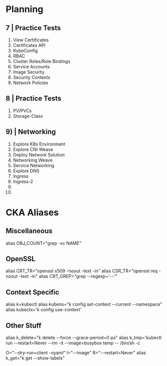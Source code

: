 # Planning

## 7 | Practice Tests
1) View Certificates
2) Certificates API
3) KubeConfig
4) RBAC
5) Cluster Roles/Role Bindings
6) Service Accounts
7) Image Security
8) Security Contexts
9) Network Policies


## 8 | Practice Tests
1) PV/PVCs
2) Storage-Class


## 9) | Networking
1) Explore K8s Environment
2) Explore CNI Weave
3) Deploy Network Solution
4) Networking Weave
5) Service Networking
6) Explore DNS
7) Ingress
8) Ingress-2
9)
10) 


# CKA Aliases


## Miscellaneous
alias OBJ_COUNT="grep -vc NAME"

## OpenSSL
alias CRT_TR="openssl x509 -noout -text -in"
alias CSR_TR="openssl req -noout -text -in"
alias CRT_GREP="grep --regexp='--'"



## Context Specific
alias k=kubectl
alias kubens="k config set-context --current --namespace"
alias kubectx='k config use-context'



## Other Stuff
alias k_delete="k delete --force --grace-period=0 po"
alias k_tmp='kubectl run --restart=Never --rm -it --image=busybox temp -- /bin/sh -c

O="--dry-run=client -oyaml"
I="--image"
R="--restart=Never"
alias k_get="k get --show-labels"
